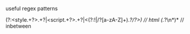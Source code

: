 useful regex patterns

(?:<style.+?>.+?</style>|<script.+?>.+?</script>|<(?:!|/?[a-zA-Z]+).*?/?>)      // html
(.*?\n*)*  // inbetween 
